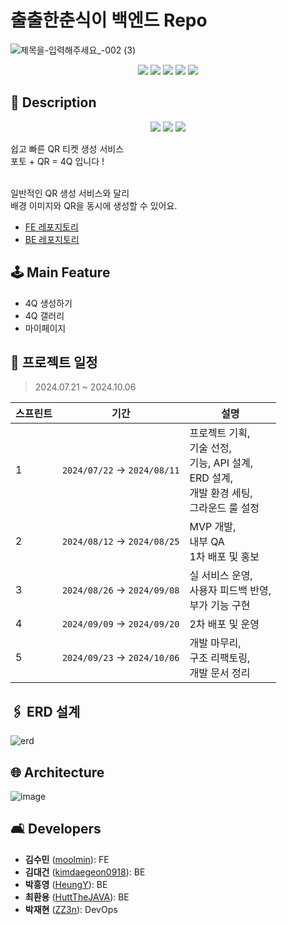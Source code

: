 # 출출한춘식이 백엔드 Repo

![제목을-입력해주세요_-002 (3)](https://github.com/user-attachments/assets/3321965b-2ec0-4fb3-8394-50f41cc128d4)
<div align=center> 
<img src="https://img.shields.io/badge/Next.js-000000?style=flat-square&logo=Next.js&logoColor=white"/> 
<img src="https://img.shields.io/badge/React-61DAFB?style=flat-square&logo=React&logoColor=black"/> 
<img src="https://img.shields.io/badge/Typescript-3178C6?style=flat-square&logo=Typescript&logoColor=white"/>
<img src="https://img.shields.io/badge/springboot-6DB33F?style=flat-square&logo=springboot&logoColor=white">
<img src="https://img.shields.io/badge/amazonaws-232F3E?style=flat-square&logo=amazonaws&logoColor=white"> 
</div>


## 📖 Description
<div align=center>
<img src="https://github.com/user-attachments/assets/677ee570-bf2c-4651-bb32-f50f7eff5817"/>
<img src="https://github.com/user-attachments/assets/a6690087-fbbf-47a0-bd7d-e4b75a0a2337"/>
<img src="https://github.com/user-attachments/assets/0a24484c-82f8-42d5-abb6-1e77d01b416a"/>
</div>


쉽고 빠른 QR 티켓 생성 서비스 <br />
포토 + QR = 4Q 입니다 !<br /><br />

일반적인 QR 생성 서비스와 달리<br />
배경 이미지와 QR을 동시에 생성할 수 있어요.<br />
* [FE 레포지토리](https://github.com/100-hours-a-week/5-chunsik-4Q-fe)
* [BE 레포지토리](https://github.com/100-hours-a-week/5-chunsik-4Q-be)



## 🕹️ Main Feature
* 4Q 생성하기
* 4Q 갤러리
* 마이페이지

## 📅 프로젝트 일정
> 2024.07.21 ~ 2024.10.06

| 스프린트  | 기간                          | 설명                                                                               |
|---------|-----------------------------|----------------------------------------------------------------------------------|
| 1       | `2024/07/22` → `2024/08/11` | 프로젝트 기획, <br/>기술 선정, <br/>기능, API 설계, <br/>ERD 설계, <br/>개발 환경 세팅, <br/>그라운드 룰 설정 |
| 2       | `2024/08/12` → `2024/08/25` | MVP 개발, <br/> 내부 QA<br/>1차 배포 및 홍보                                               |
| 3       | `2024/08/26` → `2024/09/08` | 실 서비스 운영,<br/> 사용자 피드백 반영, <br/> 부가 기능 구현                                        |
| 4       | `2024/09/09` → `2024/09/20` | 2차 배포 및 운영                                                                       |
| 5       | `2024/09/23` → `2024/10/06` | 개발 마무리, <br/> 구조 리팩토링, <br/>개발 문서 정리                                             |



## 🖇️ ERD 설계
![erd](https://github.com/user-attachments/assets/79f77503-8209-4bc3-be1c-f87358c77ca7)

## 🌐 Architecture
![image](https://github.com/user-attachments/assets/2e67a882-f63d-46d3-9298-5f26e0d40143)


## 🛋️ Developers
* **김수민** ([moolmin](https://github.com/moolmin)): FE
* **김대건** ([kimdaegeon0918](https://github.com/kimdaegeon0918)): BE
* **박흥영** ([HeungY](https://github.com/HeungY)): BE
* **최환용** ([HuttTheJAVA](https://github.com/HuttTheJAVA)): BE
* **박재현** ([ZZ3n](https://github.com/ZZ3n)): DevOps
